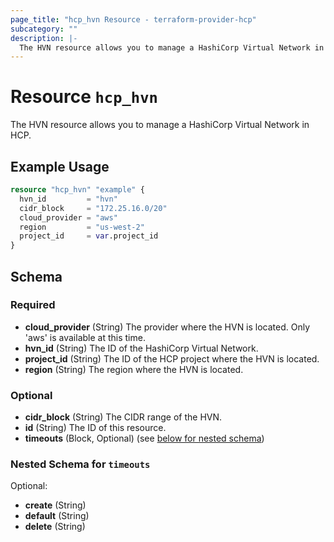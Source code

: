 ```yaml
---
page_title: "hcp_hvn Resource - terraform-provider-hcp"
subcategory: ""
description: |-
  The HVN resource allows you to manage a HashiCorp Virtual Network in HCP.
---
```


# Resource `hcp_hvn`

The HVN resource allows you to manage a HashiCorp Virtual Network in HCP.

## Example Usage

```terraform
resource "hcp_hvn" "example" {
  hvn_id         = "hvn"
  cidr_block     = "172.25.16.0/20"
  cloud_provider = "aws"
  region         = "us-west-2"
  project_id     = var.project_id
}
```

## Schema

### Required

- **cloud_provider** (String) The provider where the HVN is located. Only 'aws' is available at this time.
- **hvn_id** (String) The ID of the HashiCorp Virtual Network.
- **project_id** (String) The ID of the HCP project where the HVN is located.
- **region** (String) The region where the HVN is located.

### Optional

- **cidr_block** (String) The CIDR range of the HVN.
- **id** (String) The ID of this resource.
- **timeouts** (Block, Optional) (see [below for nested schema](#nestedblock--timeouts))

<a id="nestedblock--timeouts"></a>
### Nested Schema for `timeouts`

Optional:

- **create** (String)
- **default** (String)
- **delete** (String)


